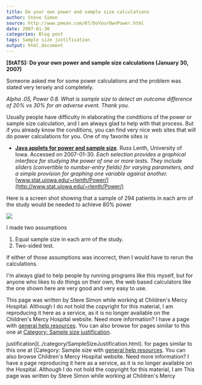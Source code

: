 ```yaml
---
title: Do your own power and sample size calculations
author: Steve Simon
source: http://www.pmean.com/07/DoYourOwnPower.html
date: 2007-01-30
categories: Blog post
tags: Sample size justification
output: html_document
---
```

**[StATS]:** **Do your own power and sample size
calculations (January 30, 2007)**

Someone asked me for some power calculations and the problem was
stated very tersely and completely.

*Alpha .05, Power 0.8. What is sample size to detect an outcome
difference of 20% vs 30% for an adverse event. Thank you.*

Usually people have difficulty in elaborating the conditions of the
power or sample size calculation, and I am always glad to help with
that process. But if you already know the conditions, you can find
very nice web sites that will do power calculations for you. One of my
favorite sites is

-   **[Java applets for power and sample
    size](http://www.stat.uiowa.edu/~rlenth/Power/)**. Russ Lenth,
    University of Iowa. Accessed on 2007-01-30. *Each selection
    provides a graphical interface for studying the power of one or
    more tests. They include sliders (convertible to number-entry
    fields) for varying parameters, and a simple provision for
    graphing one variable against another.*
    [www.stat.uiowa.edu/~rlenth/Power/](http://www.stat.uiowa.edu/~rlenth/Power/)

Here is a screen shot showing that a sample of 294 patients in each
arm of the study would be needed to achieve 80% power

![](http://www.pmean.com/images/images/07/DoYourOwnPower01.gif)

I made two assumptions

1.  Equal sample size in each arm of the study.
2.  Two-sided test.

If either of those assumptions was incorrect, then I would have to
rerun the calculations.

I'm always glad to help people by running programs like this myself,
but for anyone who likes to do things on their own, the web based
calculators like the one shown here are very good and very easy to
use.

This page was written by Steve Simon while working at Children's Mercy
Hospital. Although I do not hold the copyright for this material, I am
reproducing it here as a service, as it is no longer available on the
Children's Mercy Hospital website. Need more information? I have a page
with [general help resources](../GeneralHelp.html). You can also browse
for pages similar to this one at [Category: Sample size
justification](../category/SampleSizeJustification.html).
<!---More--->
justification](../category/SampleSizeJustification.html).
for pages similar to this one at [Category: Sample size
with [general help resources](../GeneralHelp.html). You can also browse
Children's Mercy Hospital website. Need more information? I have a page
reproducing it here as a service, as it is no longer available on the
Hospital. Although I do not hold the copyright for this material, I am
This page was written by Steve Simon while working at Children's Mercy

<!---Do not use
**[StATS]:** **Do your own power and sample size
This page was written by Steve Simon while working at Children's Mercy
Hospital. Although I do not hold the copyright for this material, I am
reproducing it here as a service, as it is no longer available on the
Children's Mercy Hospital website. Need more information? I have a page
with [general help resources](../GeneralHelp.html). You can also browse
for pages similar to this one at [Category: Sample size
justification](../category/SampleSizeJustification.html).
--->

